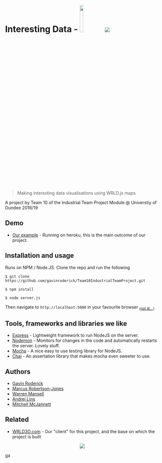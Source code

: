 # Interesting Data - <img src="https://tinyurl.com/WRLD3D-png" style="width:15%;">  <img src="https://tinyurl.com/ITPT10Build">
> Making interesting data visualisations using WRLD.js maps 

A project by Team 10 of the Industrial Team Project Module @ Universtiy of Dundee 2018/19

## Demo 
- [Our example](https://herokuwebsitegoeshere.com) - Running on heroku, this is the main outcome of our project. 

## Installation and usage
Runs on NPM / Node.JS. Clone the repo and run the following

	$ git clone https://github.com/gavinroderick/Team10IndustrialTeamProject.git
    
    $ npm install
    
    $ node server.js

Then navigate to `http://localhost:5000` in your favourite browser <sub>[(not IE...)](
breakupwithie8.com/)</sub>


## Tools, frameworks and libraries we like

- [Express](https://expressjs.com) - Lightweight framework to run NodeJS on the server.  
- [Nodemon](https://nodemon.io/) - Monitors for changes in the code and automatically restarts the server. Lovely stuff.
- [Mocha](https://mochajs.org) - A nice easy to use testing library for NodeJS.
- [Chai](https://github.com/chaijs) - An assertation library that makes mocha even sweeter to use.

## Authors

- [Gavin Roderick](https://github.com/gavinroderick)
- [Marcus Robertson-Jones](https://github.com/marcusrj)
- [Warren Mansell](https://github.com/wmansell)
- [Andrei Lins](https://github.com/andreilins)
- [Mitchell McJannett](https://github.com/mmcjannett)

## Related

- [WRLD3D.com](https://wrld3d.com) - Our "client" for this project, and the base on which the project is built

<p align="center">
  <img src="https://i.imgur.com/Vqs2KMs.png"/>
</p>



ga